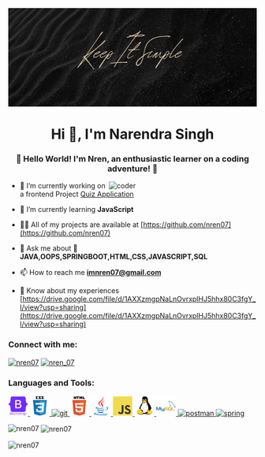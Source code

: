 <img align="center" width="1400px" height="200px" alt="coder" src="https://github.com/nren07/nren07/blob/main/Newsletter%20(1).png">
<h1 align="center">Hi 👋, I'm Narendra Singh</h1>
<h3 align="center">👋 Hello World! I'm Nren, an enthusiastic learner on a coding adventure! 🚀</h3>
<img align="right" width="300px" alt="coder" src="https://user-images.githubusercontent.com/55389276/140866485-8fb1c876-9a8f-4d6a-98dc-08c4981eaf70.gif">
<!-- <p align="left"> <img src="https://komarev.com/ghpvc/?username=nren07&label=Profile%20views&color=0e75b6&style=flat" alt="nren07" /> </p>

<p align="left"> <a href="https://github.com/ryo-ma/github-profile-trophy"><img src="https://github-profile-trophy.vercel.app/?username=nren07" alt="nren07" /></a> </p>

<p align="left"> <a href="https://twitter.com/" target="blank"><img src="https://img.shields.io/twitter/follow/?logo=twitter&style=for-the-badge" alt="" /></a> </p> -->

- 🔭 I’m currently working on a frontend Project [Quiz Application](https://github.com/nren07/Quiz-Application)

- 🌱 I’m currently learning **JavaScript**

- 👨‍💻 All of my projects are available at [https://github.com/nren07](https://github.com/nren07)

- 💬 Ask me about **🚀 JAVA,OOPS,SPRINGBOOT,HTML,CSS,JAVASCRIPT,SQL**

- 📫 How to reach me **imnren07@gmail.com**

- 📄 Know about my experiences [https://drive.google.com/file/d/1AXXzmgpNaLnOvrxplHJ5hhx80C3fgY_l/view?usp=sharing](https://drive.google.com/file/d/1AXXzmgpNaLnOvrxplHJ5hhx80C3fgY_l/view?usp=sharing)

<h3 align="left">Connect with me:</h3>
<p align="left">
<a href="https://linkedin.com/in/nren07" target="blank"><img align="center" src="https://raw.githubusercontent.com/rahuldkjain/github-profile-readme-generator/master/src/images/icons/Social/linked-in-alt.svg" alt="nren07" height="30" width="40" /></a>
<a href="https://www.leetcode.com/nren_07" target="blank"><img align="center" src="https://raw.githubusercontent.com/rahuldkjain/github-profile-readme-generator/master/src/images/icons/Social/leet-code.svg" alt="nren_07" height="30" width="40" /></a>
</p>

<h3 align="left">Languages and Tools:</h3>
<p align="left"> <a href="https://getbootstrap.com" target="_blank" rel="noreferrer"> <img src="https://raw.githubusercontent.com/devicons/devicon/master/icons/bootstrap/bootstrap-plain-wordmark.svg" alt="bootstrap" width="40" height="40"/> </a> <a href="https://www.w3schools.com/css/" target="_blank" rel="noreferrer"> <img src="https://raw.githubusercontent.com/devicons/devicon/master/icons/css3/css3-original-wordmark.svg" alt="css3" width="40" height="40"/> </a> <a href="https://git-scm.com/" target="_blank" rel="noreferrer"> <img src="https://www.vectorlogo.zone/logos/git-scm/git-scm-icon.svg" alt="git" width="40" height="40"/> </a> <a href="https://www.w3.org/html/" target="_blank" rel="noreferrer"> <img src="https://raw.githubusercontent.com/devicons/devicon/master/icons/html5/html5-original-wordmark.svg" alt="html5" width="40" height="40"/> </a> <a href="https://www.java.com" target="_blank" rel="noreferrer"> <img src="https://raw.githubusercontent.com/devicons/devicon/master/icons/java/java-original.svg" alt="java" width="40" height="40"/> </a> <a href="https://developer.mozilla.org/en-US/docs/Web/JavaScript" target="_blank" rel="noreferrer"> <img src="https://raw.githubusercontent.com/devicons/devicon/master/icons/javascript/javascript-original.svg" alt="javascript" width="40" height="40"/> </a> <a href="https://www.linux.org/" target="_blank" rel="noreferrer"> <img src="https://raw.githubusercontent.com/devicons/devicon/master/icons/linux/linux-original.svg" alt="linux" width="40" height="40"/> </a> <a href="https://www.mysql.com/" target="_blank" rel="noreferrer"> <img src="https://raw.githubusercontent.com/devicons/devicon/master/icons/mysql/mysql-original-wordmark.svg" alt="mysql" width="40" height="40"/> </a> <a href="https://postman.com" target="_blank" rel="noreferrer"> <img src="https://www.vectorlogo.zone/logos/getpostman/getpostman-icon.svg" alt="postman" width="40" height="40"/> </a> <a href="https://spring.io/" target="_blank" rel="noreferrer"> <img src="https://www.vectorlogo.zone/logos/springio/springio-icon.svg" alt="spring" width="40" height="40"/> </a> </p>

<p><img align="left" src="https://github-readme-stats.vercel.app/api/top-langs?username=nren07&show_icons=true&locale=en&layout=compact" alt="nren07" /></p>

<p>&nbsp;<img align="center" src="https://github-readme-stats.vercel.app/api?username=nren07&show_icons=true&locale=en" alt="nren07" /></p>

<p><img align="center" src="https://github-readme-streak-stats.herokuapp.com/?user=nren07&" alt="nren07" /></p>

